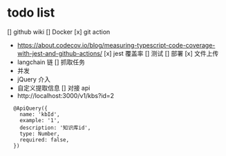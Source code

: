 # todo list

[] github wiki
[] Docker
[x] git action
  - https://about.codecov.io/blog/measuring-typescript-code-coverage-with-jest-and-github-actions/
[x] jest 覆盖率
[] 测试
[] 部署
[x] 文件上传
  - langchain 链
[] 抓取任务
  - 并发
  - jQuery 介入
  - 自定义提取信息
[] 对接 api 
  - http://localhost:3000/v1/kbs?id=2

```
  @ApiQuery({
    name: 'kbId',
    example: '1',
    description: '知识库id',
    type: Number,
    required: false,
  })
```

